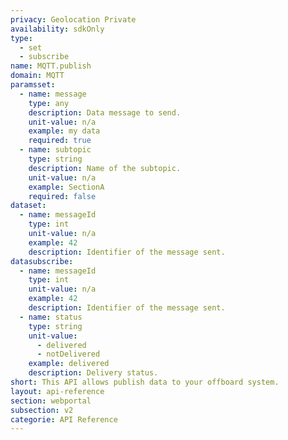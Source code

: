 ```yaml
---
privacy: Geolocation Private
availability: sdkOnly
type:
  - set
  - subscribe
name: MQTT.publish
domain: MQTT
paramsset:
  - name: message
    type: any
    description: Data message to send.
    unit-value: n/a
    example: my data
    required: true
  - name: subtopic
    type: string
    description: Name of the subtopic.
    unit-value: n/a
    example: SectionA
    required: false
dataset:
  - name: messageId
    type: int
    unit-value: n/a
    example: 42
    description: Identifier of the message sent.
datasubscribe:
  - name: messageId
    type: int
    unit-value: n/a
    example: 42
    description: Identifier of the message sent.
  - name: status
    type: string
    unit-value:
      - delivered
      - notDelivered
    example: delivered
    description: Delivery status.
short: This API allows publish data to your offboard system.
layout: api-reference
section: webportal
subsection: v2
categorie: API Reference
---
```


